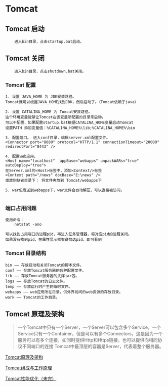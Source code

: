 # Tomcat

## Tomcat 启动

```text
    进入bin目录，点击startup.bat启动。
```

## Tomcat 关闭

```text
    进入bin目录，点击shutdown.bat关闭。
```

### Tomcat 配置

```text
1. 设置 JAVA_HOME 为 JDK安装路径。 
Tomcat就可以根据JAVA_HOME找到JDK，然后启动了。（Tomcat依赖于java）

2. 设置 CATALINA_HOME 为 Tomcat安装路径。
这个环境变量能够让Tomcat在该变量所配置的目录来启动。
可以不配置，如果配置startup.bat根据CATALINA_HOME变量启动Tomcat
设置PATH 添加变量值：%CATALINA_HOME%\lib;%CATALINA_HOME%\bin

3. 配置端口。 进入conf目录，编辑server.xml配置文件。
<Connector port="8080" protocol="HTTP/1.1" connectionTimeout="20000" redirectPort="8443" />

4. 配置web应用。
<Host name="localhost"  appBase="webapps" unpackWARs="true" autoDeploy="true">
在Server.xml的<Host>标签中，添加<Context/>标签
<Context path="/news" docBase="E:\news" />
或放到缺省目录下： 将文件夹放到 Tomcat/webapps下

5. war包发送到webapps下，war文件会自动解压，可以直接被访问。


```

### 端口占用问题

```text
使用命令：
    netstat -ano
    
可以找到占用端口的进程pid，再进入任务管理器，将对应pid的进程关闭。
如果没有找到pid，在属性显示栏右键勾选pid，即可看到

```

### Tomcat 目录结构

```text
bin —— 存放启动和关闭Tomcat的脚本文件。
conf —— 存放Tomcat服务器的各种配置文件。
lib —— 存放Tomcat服务器的支撑jar包。
logs —— 存放Tomcat的日志文件。
temp —— 存放运行时产生的临时文件。
webapps —— web应用所在目录，供外界访问的web资源的存放目录。
work —— Tomcat的工作目录。

```

## Tomcat 原理及架构
> 一个Tomcat中只有一个Server，一个Server可以包含多个Service，一个Service只有一个Container，但是可以有多个Connectors，这是因为一个服务可以有多个连接，如同时提供Http和Https链接，也可以提供向相同协议不同端口的连接
Tomcat中最顶层的容器是Server，代表着整个服务器。

[Tomcat原理及架构](/Tomcat/Theory-1.md)

[Tomcat组成与工作原理](/Tomcat/Theory-2.md)

[Tomcat性能优化（未完）](/Tomcat/Theory-2.md)

